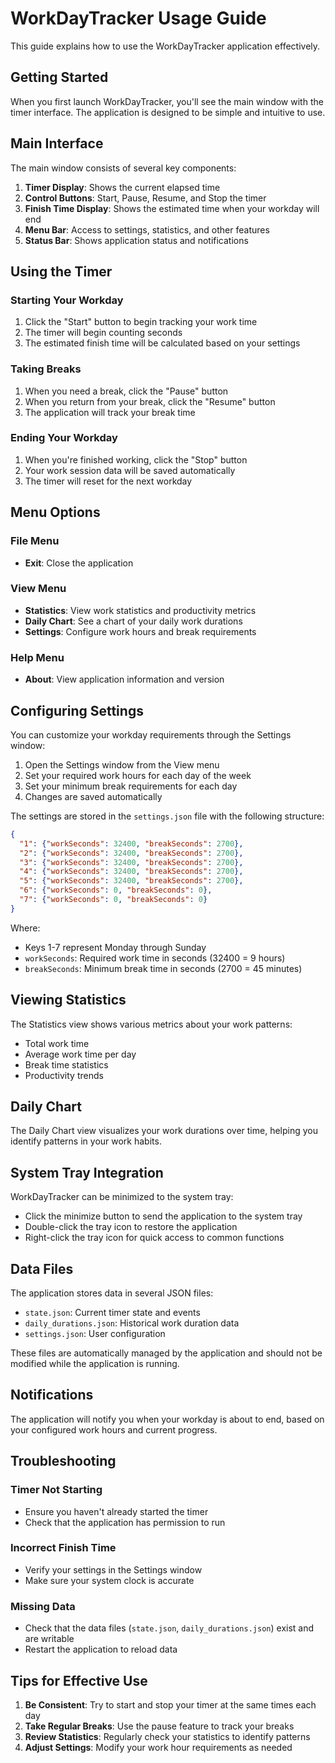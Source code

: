 # WorkDayTracker Usage Guide

This guide explains how to use the WorkDayTracker application effectively.

## Getting Started

When you first launch WorkDayTracker, you'll see the main window with the timer interface. The application is designed to be simple and intuitive to use.

## Main Interface

The main window consists of several key components:

1. **Timer Display**: Shows the current elapsed time
2. **Control Buttons**: Start, Pause, Resume, and Stop the timer
3. **Finish Time Display**: Shows the estimated time when your workday will end
4. **Menu Bar**: Access to settings, statistics, and other features
5. **Status Bar**: Shows application status and notifications

## Using the Timer

### Starting Your Workday

1. Click the "Start" button to begin tracking your work time
2. The timer will begin counting seconds
3. The estimated finish time will be calculated based on your settings

### Taking Breaks

1. When you need a break, click the "Pause" button
2. When you return from your break, click the "Resume" button
3. The application will track your break time

### Ending Your Workday

1. When you're finished working, click the "Stop" button
2. Your work session data will be saved automatically
3. The timer will reset for the next workday

## Menu Options

### File Menu

- **Exit**: Close the application

### View Menu

- **Statistics**: View work statistics and productivity metrics
- **Daily Chart**: See a chart of your daily work durations
- **Settings**: Configure work hours and break requirements

### Help Menu

- **About**: View application information and version

## Configuring Settings

You can customize your workday requirements through the Settings window:

1. Open the Settings window from the View menu
2. Set your required work hours for each day of the week
3. Set your minimum break requirements for each day
4. Changes are saved automatically

The settings are stored in the `settings.json` file with the following structure:

```json
{
  "1": {"workSeconds": 32400, "breakSeconds": 2700},
  "2": {"workSeconds": 32400, "breakSeconds": 2700},
  "3": {"workSeconds": 32400, "breakSeconds": 2700},
  "4": {"workSeconds": 32400, "breakSeconds": 2700},
  "5": {"workSeconds": 32400, "breakSeconds": 2700},
  "6": {"workSeconds": 0, "breakSeconds": 0},
  "7": {"workSeconds": 0, "breakSeconds": 0}
}
```

Where:
- Keys 1-7 represent Monday through Sunday
- `workSeconds`: Required work time in seconds (32400 = 9 hours)
- `breakSeconds`: Minimum break time in seconds (2700 = 45 minutes)

## Viewing Statistics

The Statistics view shows various metrics about your work patterns:

- Total work time
- Average work time per day
- Break time statistics
- Productivity trends

## Daily Chart

The Daily Chart view visualizes your work durations over time, helping you identify patterns in your work habits.

## System Tray Integration

WorkDayTracker can be minimized to the system tray:

- Click the minimize button to send the application to the system tray
- Double-click the tray icon to restore the application
- Right-click the tray icon for quick access to common functions

## Data Files

The application stores data in several JSON files:

- `state.json`: Current timer state and events
- `daily_durations.json`: Historical work duration data
- `settings.json`: User configuration

These files are automatically managed by the application and should not be modified while the application is running.

## Notifications

The application will notify you when your workday is about to end, based on your configured work hours and current progress.

## Troubleshooting

### Timer Not Starting

- Ensure you haven't already started the timer
- Check that the application has permission to run

### Incorrect Finish Time

- Verify your settings in the Settings window
- Make sure your system clock is accurate

### Missing Data

- Check that the data files (`state.json`, `daily_durations.json`) exist and are writable
- Restart the application to reload data

## Tips for Effective Use

1. **Be Consistent**: Try to start and stop your timer at the same times each day
2. **Take Regular Breaks**: Use the pause feature to track your breaks
3. **Review Statistics**: Regularly check your statistics to identify patterns
4. **Adjust Settings**: Modify your work hour requirements as needed